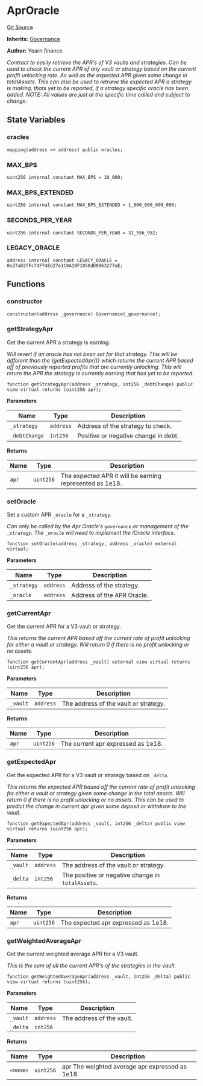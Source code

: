 <!-- markdownlint-disable MD024 MD034 MD036 -->
# AprOracle

[Git Source](https://github.com/yearn/tokenized-strategy-periphery/blob/f139be6286cb3d630b0bce6d6db812c709e5bb47/src/AprOracle/AprOracle.sol)

**Inherits:**
[Governance](Governance)

**Author:**
Yearn.finance

*Contract to easily retrieve the APR's of V3 vaults and
strategies.
Can be used to check the current APR of any vault or strategy
based on the current profit unlocking rate. As well as the
expected APR given some change in totalAssets.
This can also be used to retrieve the expected APR a strategy
is making, thats yet to be reported, if a strategy specific
oracle has been added.
NOTE: All values are just at the specific time called and subject
to change.*

## State Variables

### oracles

```solidity
mapping(address => address) public oracles;
```

### MAX_BPS

```solidity
uint256 internal constant MAX_BPS = 10_000;
```

### MAX_BPS_EXTENDED

```solidity
uint256 internal constant MAX_BPS_EXTENDED = 1_000_000_000_000;
```

### SECONDS_PER_YEAR

```solidity
uint256 internal constant SECONDS_PER_YEAR = 31_556_952;
```

### LEGACY_ORACLE

```solidity
address internal constant LEGACY_ORACLE = 0x27aD2fFc74F74Ed27e1C0A19F1858dD0963277aE;
```

## Functions

### constructor

```solidity
constructor(address _governance) Governance(_governance);
```

### getStrategyApr

Get the current APR a strategy is earning.

*Will revert if an oracle has not been set for that strategy.
This will be different than the {getExpectedApr()} which returns
the current APR based off of previously reported profits that
are currently unlocking.
This will return the APR the strategy is currently earning that
has yet to be reported.*

```solidity
function getStrategyApr(address _strategy, int256 _debtChange) public view virtual returns (uint256 apr);
```

**Parameters**

|Name|Type|Description|
|----|----|-----------|
|`_strategy`|`address`|Address of the strategy to check.|
|`_debtChange`|`int256`|Positive or negative change in debt.|

**Returns**

|Name|Type|Description|
|----|----|-----------|
|`apr`|`uint256`|The expected APR it will be earning represented as 1e18.|

### setOracle

Set a custom APR `_oracle` for a `_strategy`.

*Can only be called by the Apr Oracle's `governance` or
management of the `_strategy`.
The `_oracle` will need to implement the IOracle interface.*

```solidity
function setOracle(address _strategy, address _oracle) external virtual;
```

**Parameters**

|Name|Type|Description|
|----|----|-----------|
|`_strategy`|`address`|Address of the strategy.|
|`_oracle`|`address`|Address of the APR Oracle.|

### getCurrentApr

Get the current APR for a V3 vault or strategy.

*This returns the current APR based off the current
rate of profit unlocking for either a vault or strategy.
Will return 0 if there is no profit unlocking or no assets.*

```solidity
function getCurrentApr(address _vault) external view virtual returns (uint256 apr);
```

**Parameters**

|Name|Type|Description|
|----|----|-----------|
|`_vault`|`address`|The address of the vault or strategy.|

**Returns**

|Name|Type|Description|
|----|----|-----------|
|`apr`|`uint256`|The current apr expressed as 1e18.|

### getExpectedApr

Get the expected APR for a V3 vault or strategy based on `_delta`.

*This returns the expected APR based off the current
rate of profit unlocking for either a vault or strategy
given some change in the total assets.
Will return 0 if there is no profit unlocking or no assets.
This can be used to predict the change in current apr given some
deposit or withdraw to the vault.*

```solidity
function getExpectedApr(address _vault, int256 _delta) public view virtual returns (uint256 apr);
```

**Parameters**

|Name|Type|Description|
|----|----|-----------|
|`_vault`|`address`|The address of the vault or strategy.|
|`_delta`|`int256`|The positive or negative change in `totalAssets`.|

**Returns**

|Name|Type|Description|
|----|----|-----------|
|`apr`|`uint256`|The expected apr expressed as 1e18.|

### getWeightedAverageApr

Get the current weighted average APR for a V3 vault.

*This is the sum of all the current APR's of the strategies in the vault.*

```solidity
function getWeightedAverageApr(address _vault, int256 _delta) public view virtual returns (uint256);
```

**Parameters**

|Name|Type|Description|
|----|----|-----------|
|`_vault`|`address`|The address of the vault.|
|`_delta`|`int256`||

**Returns**

|Name|Type|Description|
|----|----|-----------|
|`<none>`|`uint256`|apr The weighted average apr expressed as 1e18.|
